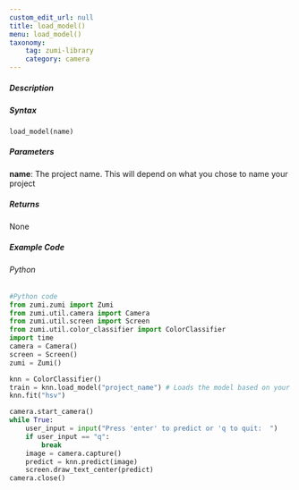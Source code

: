 ```yaml
---
custom_edit_url: null
title: load_model()
menu: load_model()
taxonomy:
    tag: zumi-library
    category: camera
---
```


##### Description


##### Syntax
```load_model(name)```<br />

##### Parameters
**name**: The project name. This will depend on what you chose to name your project
 
##### Returns
None

##### Example Code
###### Python
```python
#Python code
from zumi.zumi import Zumi
from zumi.util.camera import Camera
from zumi.util.screen import Screen
from zumi.util.color_classifier import ColorClassifier
import time
camera = Camera()
screen = Screen()
zumi = Zumi()

knn = ColorClassifier()
train = knn.load_model("project_name") # Loads the model based on your project name. Make sure to use the project name you chose!
knn.fit("hsv")

camera.start_camera()
while True:
    user_input = input("Press 'enter' to predict or 'q to quit:  ") 
    if user_input == "q":
        break
    image = camera.capture()
    predict = knn.predict(image)
    screen.draw_text_center(predict)
camera.close()
```